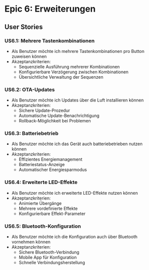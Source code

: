 # Epic 6: Erweiterungen

## User Stories

### US6.1: Mehrere Tastenkombinationen
- Als Benutzer möchte ich mehrere Tastenkombinationen pro Button zuweisen können
- Akzeptanzkriterien:
  - Sequenzielle Ausführung mehrerer Kombinationen
  - Konfigurierbare Verzögerung zwischen Kombinationen
  - Übersichtliche Verwaltung der Sequenzen

### US6.2: OTA-Updates
- Als Benutzer möchte ich Updates über die Luft installieren können
- Akzeptanzkriterien:
  - Sichere Update-Prozedur
  - Automatische Update-Benachrichtigung
  - Rollback-Möglichkeit bei Problemen

### US6.3: Batteriebetrieb
- Als Benutzer möchte ich das Gerät auch batteriebetrieben nutzen können
- Akzeptanzkriterien:
  - Effizientes Energiemanagement
  - Batteriestatus-Anzeige
  - Automatischer Energiesparmodus

### US6.4: Erweiterte LED-Effekte
- Als Benutzer möchte ich erweiterte LED-Effekte nutzen können
- Akzeptanzkriterien:
  - Animierte Übergänge
  - Mehrere vordefinierte Effekte
  - Konfigurierbare Effekt-Parameter

### US6.5: Bluetooth-Konfiguration
- Als Benutzer möchte ich die Konfiguration auch über Bluetooth vornehmen können
- Akzeptanzkriterien:
  - Sichere Bluetooth-Verbindung
  - Mobile App für Konfiguration
  - Schnelle Verbindungsherstellung 